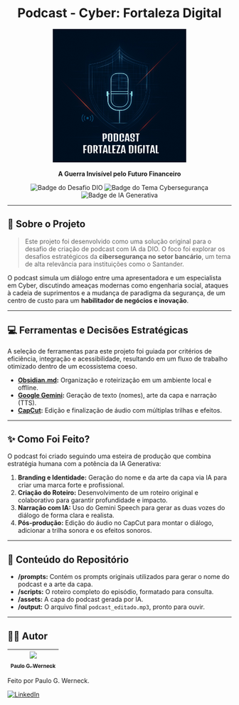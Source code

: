 <h1 align="center">
  Podcast - Cyber: Fortaleza Digital
</h1>

<p align="center">
  <img src="assets/podcast_cover.png" width="300" alt="Capa do Podcast Fortaleza Digital">
</p>

<p align="center">
  <strong>A Guerra Invisível pelo Futuro Financeiro</strong>
</p>

<p align="center">
  <img src="https://img.shields.io/badge/Desafio-DIO_Code_The_Future-blue?style=for-the-badge" alt="Badge do Desafio DIO">
  <img src="https://img.shields.io/badge/Tema-Cybersegurança-red?style=for-the-badge" alt="Badge do Tema Cybersegurança">
  <img src="https://img.shields.io/badge/IA-Generativa-lightgrey?style=for-the-badge" alt="Badge de IA Generativa">
</p>

---

## 📝 Sobre o Projeto

> Este projeto foi desenvolvido como uma solução original para o desafio de criação de podcast com IA da DIO. O foco foi explorar os desafios estratégicos da **cibersegurança no setor bancário**, um tema de alta relevância para instituições como o Santander.

O podcast simula um diálogo entre uma apresentadora e um especialista em Cyber, discutindo ameaças modernas como engenharia social, ataques à cadeia de suprimentos e a mudança de paradigma da segurança, de um centro de custo para um **habilitador de negócios e inovação**.

---

## 💻 Ferramentas e Decisões Estratégicas

A seleção de ferramentas para este projeto foi guiada por critérios de eficiência, integração e acessibilidade, resultando em um fluxo de trabalho otimizado dentro de um ecossistema coeso.

* **[Obsidian.md](https://obsidian.md/):** Organização e roteirização em um ambiente local e offline.
* **[Google Gemini](https://gemini.google.com/):** Geração de texto (nomes), arte da capa e narração (TTS).
* **[CapCut](https://www.capcut.com/pt-br/):** Edição e finalização de áudio com múltiplas trilhas e efeitos.

---

## ✨ Como Foi Feito?

O podcast foi criado seguindo uma esteira de produção que combina estratégia humana com a potência da IA Generativa:

1.  **Branding e Identidade:** Geração do nome e da arte da capa via IA para criar uma marca forte e profissional.
2.  **Criação do Roteiro:** Desenvolvimento de um roteiro original e colaborativo para garantir profundidade e impacto.
3.  **Narração com IA:** Uso do Gemini Speech para gerar as duas vozes do diálogo de forma clara e realista.
4.  **Pós-produção:** Edição do áudio no CapCut para montar o diálogo, adicionar a trilha sonora e os efeitos sonoros.

---

## 📂 Conteúdo do Repositório

* **/prompts:** Contém os prompts originais utilizados para gerar o nome do podcast e a arte da capa.
* **/scripts:** O roteiro completo do episódio, formatado para consulta.
* **/assets:** A capa do podcast gerada por IA.
* **/output:** O arquivo final `podcast_editado.mp3`, pronto para ouvir.

---

## 👨‍💻 Autor

| [<img src="https://avatars.githubusercontent.com/u/78171565?v=4" width=115><br><sub>Paulo  G.  Werneck</sub>](https://github.com/5kr1pt) |
| :--------------------------------------------------------------------------------------------------------------------------------------: |

Feito por Paulo G. Werneck.

[![LinkedIn](https://img.shields.io/badge/LinkedIn-0077B5?style=for-the-badge&logo=linkedin&logoColor=white)](https://www.linkedin.com/in/pgw-script/)
